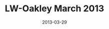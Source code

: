 ---
layout: music 
title: "LW-Oakley March 2013"
series: "Last Wednesday"
date: 2013-03-29 
description: "LW-Oakley March 2013"
audio: "http://www.crossroads.net/players/media/hq/032713_lw_oakley.mp3"
audio-duration: "25:31"
src: "http://www.crossroads.net/players/media/mediumHz/DefaultVideoImage.jpg"
---